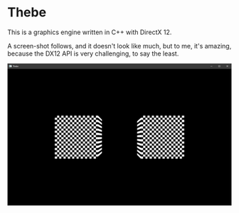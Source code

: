 # Thebe

This is a graphics engine written in C++ with DirectX 12.

A screen-shot follows, and it doesn't look like much, but to me, it's amazing, because the DX12 API is very challenging, to say the least.

![snapshot](https://github.com/spencerparkin/Thebe/blob/main/screen_shot.png?raw=true)